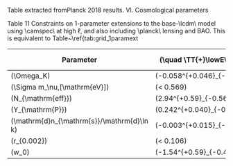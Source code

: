 Table extracted fromPlanck 2018 results. VI. Cosmological parameters

Table 11
Constraints on 1-parameter extensions to the base-\lcdm\ model using \camspec\ at high $\ell$, and also including \planck\ lensing and BAO.
 This is equivalent to Table~\ref{tab:grid_1paramext

| Parameter                        | \(\quad \TT{+}\lowE\quad\)       | \(\quad \TT^{\rm clean}{+}\lowE\quad\) | \(\TTTEEE{+}\lowE\)          | \(\TTTEEE{+}\lowE{+}\lensing\)  | \(\TTTEEE{+}\lowE{+}\lensing{+}\BAO\) |
|----------------------------------|----------------------------------|----------------------------------------|------------------------------|---------------------------------|----------------------------------------|
| \(\Omega_K\)                     | \(-0.058^{+0.046}_{-0.051}\)     | \(-0.057^{+0.045}_{-0.051}\)           | \(-0.037^{+0.032}_{-0.034}\) | \(-0.011^{+0.012}_{-0.013}\)    | \(0.0005^{+0.0038}_{-0.0040}\)         |
| \(\Sigma m_\nu\,[\mathrm{eV}]\)  | \(< 0.569\)                      | \(< 0.578\)                            | \(< 0.379\)                  | \(< 0.273\)                     | \(< 0.131\)                             |
| \(N_{\mathrm{eff}}\)             | \(2.94^{+0.59}_{-0.56}\)         | \(2.99^{+0.59}_{-0.57}\)               | \(2.92^{+0.45}_{-0.43}\)     | \(2.88^{+0.44}_{-0.42}\)        | \(2.98^{+0.39}_{-0.38}\)                |
| \(Y_{\mathrm{P}}\)               | \(0.242^{+0.040}_{-0.042}\)      | \(0.246^{+0.042}_{-0.042}\)            | \(0.246^{+0.035}_{-0.035}\)  | \(0.244^{+0.034}_{-0.035}\)     | \(0.248^{+0.032}_{-0.032}\)             |
| \(\mathrm{d}n_{\mathrm{s}}/\mathrm{d}\ln k\) | \(-0.003^{+0.015}_{-0.015}\) | \(-0.005^{+0.015}_{-0.015}\)           | \(-0.001^{+0.013}_{-0.013}\) | \(-0.001^{+0.013}_{-0.013}\)    | \(0.000^{+0.013}_{-0.013}\)             |
| \(r_{0.002}\)                    | \(< 0.106\)                      | \(< 0.105\)                            | \(< 0.141\)                  | \(< 0.136\)                     | \(< 0.141\)                             |
| \(w_0\)                          | \(-1.54^{+0.59}_{-0.48}\)        | \(-1.55^{+0.60}_{-0.48}\)              | \(-1.52^{+0.56}_{-0.45}\)    | \(-1.54^{+0.51}_{-0.41}\)       | \(-1.03^{+0.10}_{-0.11}\)               |